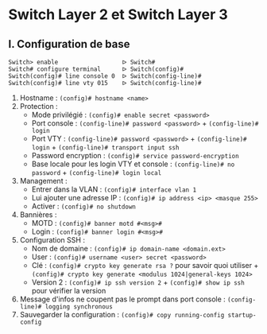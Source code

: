 # Switch Layer 2 et Switch Layer 3

## I. Configuration de base

```
Switch> enable                  ᐅ Switch# 
Switch# configure terminal      ᐅ Switch(config)# 
Switch(config)# line console 0  ᐅ Switch(config-line)#
Switch(config)# line vty 015    ᐅ Switch(config-line)#
```

1. Hostname : `(config)# hostname <name>`
2. Protection :
    - Mode privilégié : `(config)# enable secret <password>`
    - Port console : `(config-line)# password <password>` + `(config-line)# login`
    - Port VTY : `(config-line)# password <password>` + `(config-line)# login` + `(config-line)# transport input ssh`
    - Password encryption : `(config)# service password-encryption`
    - Base locale pour les login VTY et console : `(config-line)# no password` + `(config-line)# login local`
3. Management :
    - Entrer dans la VLAN : `(config)# interface vlan 1`
    - Lui ajouter une adresse IP : `(config)# ip address <ip> <masque 255>`
    - Activer : `(config)# no shutdown`
4. Bannières :
    - MOTD : `(config)# banner motd #<msg>#`
    - Login : `(config)# banner login #<msg>#`
5. Configuration SSH :
    - Nom de domaine : `(config)# ip domain-name <domain.ext>`
    - User : `(config)# username <user> secret <password>`
    - Clé : `(config)# crypto key generate rsa ?` pour savoir quoi utiliser + `(config)# crypto key generate <modulus 1024|general-keys 1024>`
    - Version 2 : `(config)# ip ssh version 2` + `(config)# show ip ssh` pour vérifier la version
6. Message d'infos ne coupent pas le prompt dans port console : `(config-line)# logging synchronous`
7. Sauvegarder la configuration : `(config)# copy running-config startup-config`
